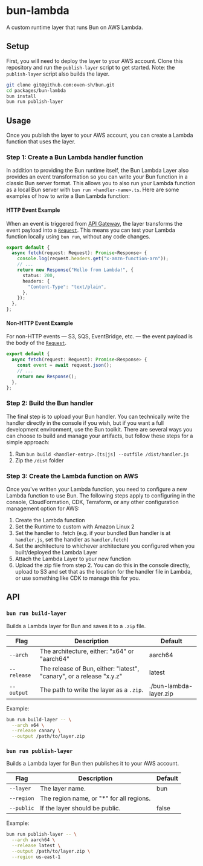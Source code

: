 # bun-lambda

A custom runtime layer that runs Bun on AWS Lambda.

## Setup

First, you will need to deploy the layer to your AWS account. Clone this repository and run the `publish-layer` script to get started. Note: the `publish-layer` script also builds the layer.

```sh
git clone git@github.com:oven-sh/bun.git
cd packages/bun-lambda
bun install
bun run publish-layer
```

## Usage

Once you publish the layer to your AWS account, you can create a Lambda function that uses the layer.

### Step 1: Create a Bun Lambda handler function

In addition to providing the Bun runtime itself, the Bun Lambda Layer also provides an event transformation so you can write your Bun function in a classic Bun server format. This allows you to also run your Lambda function as a local Bun server with `bun run <handler-name>.ts`. Here are some examples of how to write a Bun Lambda function:

#### HTTP Event Example

When an event is triggered from [API Gateway](https://docs.aws.amazon.com/lambda/latest/dg/services-apigateway.html), the layer transforms the event payload into a [`Request`](https://developer.mozilla.org/en-US/docs/Web/API/Request). This means you can test your Lambda function locally using `bun run`, without any code changes.

```ts
export default {
  async fetch(request: Request): Promise<Response> {
    console.log(request.headers.get("x-amzn-function-arn"));
    // ...
    return new Response("Hello from Lambda!", {
      status: 200,
      headers: {
        "Content-Type": "text/plain",
      },
    });
  },
};
```

#### Non-HTTP Event Example

For non-HTTP events — S3, SQS, EventBridge, etc. — the event payload is the body of the [`Request`](https://developer.mozilla.org/en-US/docs/Web/API/Request).

```ts
export default {
  async fetch(request: Request): Promise<Response> {
    const event = await request.json();
    // ...
    return new Response();
  },
};
```

### Step 2: Build the Bun handler

The final step is to upload your Bun handler. You can technically write the handler directly in the console if you wish, but if you want a full development environment, use the Bun toolkit. There are several ways you can choose to build and manage your artifacts, but follow these steps for a simple approach:

1. Run `bun build <handler-entry>.[ts|js] --outfile /dist/handler.js`
2. Zip the `/dist` folder

### Step 3: Create the Lambda function on AWS

Once you've written your Lambda function, you need to configure a new Lambda function to use Bun. The following steps apply to configuring in the console, CloudFormation, CDK, Terraform, or any other configuration management option for AWS:

1. Create the Lambda function
2. Set the Runtime to custom with Amazon Linux 2
3. Set the handler to <handler-file-name>.fetch (e.g. if your bundled Bun handler is at `handler.js`, set the handler as `handler.fetch`)
4. Set the architecture to whichever architecture you configured when you built/deployed the Lambda Layer
5. Attach the Lambda Layer to your new function
6. Upload the zip file from step 2. You can do this in the console directly, upload to S3 and set that as the location for the handler file in Lambda, or use something like CDK to manage this for you.

## API

### `bun run build-layer`

Builds a Lambda layer for Bun and saves it to a `.zip` file.

| Flag        | Description                                                          | Default                |
| ----------- | -------------------------------------------------------------------- | ---------------------- |
| `--arch`    | The architecture, either: "x64" or "aarch64"                         | aarch64                |
| `--release` | The release of Bun, either: "latest", "canary", or a release "x.y.z" | latest                 |
| `--output`  | The path to write the layer as a `.zip`.                             | ./bun-lambda-layer.zip |

Example:

```sh
bun run build-layer -- \
  --arch x64 \
  --release canary \
  --output /path/to/layer.zip
```

### `bun run publish-layer`

Builds a Lambda layer for Bun then publishes it to your AWS account.

| Flag       | Description                               | Default |
| ---------- | ----------------------------------------- | ------- |
| `--layer`  | The layer name.                           | bun     |
| `--region` | The region name, or "\*" for all regions. |         |
| `--public` | If the layer should be public.            | false   |

Example:

```sh
bun run publish-layer -- \
  --arch aarch64 \
  --release latest \
  --output /path/to/layer.zip \
  --region us-east-1
```
